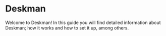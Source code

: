 # Deskman
Welcome to Deskman! In this guide you will find detailed information about Deskman; how it works and how to set it up, among others.

